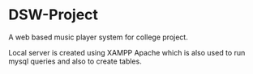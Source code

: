 # DSW-Project
A web based music player system for college project.

Local server is created using XAMPP Apache which is also used to run mysql queries and also to create tables.
